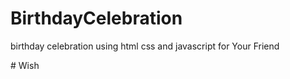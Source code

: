 # BirthdayCelebration

birthday celebration using html css and javascript for Your Friend 


#   W i s h  
 